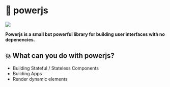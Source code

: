 # 👊 powerjs

<p align="left">
  <img src="http://img.badgesize.io/janmarkuslanger/powerjs/master/dist/power.js.svg">
</p>

**Powerjs is a small but powerful library for building user interfaces with no depenencies.**

## 💥 What can you do with powerjs?

* Building Stateful / Stateless Components
* Building Apps
* Render dynamic elements
